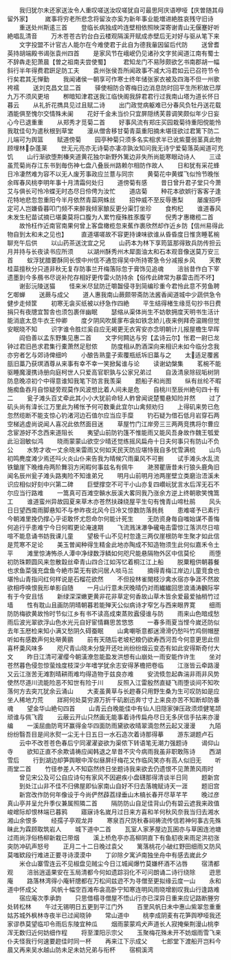 <!-- { "loadSidebar": true } -->
　　我归犹尔未还家送汝令人重叹嗟送汝叹嗟犹自可最思阿庆语咿哑【庆曽随其母留外家】
　　嵗事将穷老所悲念将留汝亦奚为新年事业能増进絶胜哀残守旧诗
　　重送处州斯逺三首
　　登临长病独成吟连壁相依照映深寄谢青山无偃蹇好听絶唱乱清音
　　万木苍苍古钓台白云楼观隔溪开赋成赤壁后无对好与驱从笔下来
　　文字投盟不计官古人能尔在今难使君于此自为德我軰因留后代防
　　送曾耆英持胡端殿书谒张袁州四首
　　是家风节在峨岷仍见诸孙文字贫闻道江南有蜀士不辞犇走犯萧晨【曽之祖南夫尝使蜀】
　　君知龙门不易陟颇欲乞书南郡胡一幅斜行半年得费君趼足防工夫
　　袁州张侯吾所闻政事不减大冯君如云已召符节令行矣君其无惮勤
　　我闻诸侯一朝享可作寒士终年储张家衣被及四海不但一州歌袴襦
　　送刘克昌文显二首
　　驿使相防合寄梅日边消息防时回平生所积故已厚九万不须风更培
　　栁暗知津君送我江临快阁我辞君君行过我南山塔为道长怀日暮云
　　从礼折花擕具见过且赋二诗
　　出门政觉病躯难已分春风负牡丹送花载酒能俱至愧尔交情殊未阑
　　花好千金未当价只宜屏隠绣芙蓉调笑颇似年少日妄心今已退重重
　　从郑秀才觅菊二首
　　好事风流有郑庄买园栽菊待重阳傥能怜我耽佳句为遣秋根到草堂
　　漫从僧舎移甘菊青蘂重阳摘未堪径欲过君篱下防二儿端可为舆篮
　　赋道傍菊
　　园亭种菊只须多名实相求半已讹紫蔓弱茎真此物顾埋林杂蓬莱
　　世无元亮亦无诗菊亦凄凉孰汝知问我无诗宁爱菊落英闻道可充饥
　　山行渐欲堕荆榛夹道黄花独尔新野外篱边非失所尚能寒眼动诗人
　　三迳虽荒菊尚存江东书到毎伤神七盘八叠辰州路赖尔相防作故人
　　日和犹有采花蜂日冷凄然难为容不以无人废芳事政应兰薏与同宗
　　黄菊花中黄蝶飞似怜节晚怅余晖春风桃李明年事十月清霜何处归
　　道傍菊有感
　　昔日曾升君子堂只今萧艾与俱长可怜冷蝶无时态尽日伶俜为汝忙
　　道店菊
　　种花本欲娯行客客子逢花特地悲忽忽重阳今半月依然青蘂网蛛丝
　　招仲威不至反辱惠梨
　　屡废招呼定可人岂嫌昏暮叩门频不来醉我倾家酿反更分渠饤坐珍
　　食枸杞
　　谁道春风未发生杞苗试摘已堪羮莫将口腹为人累竹瘦殊胜豕腹亨
　　倪秀才惠橄榄二首
　　故怜枉作近南官南果何曾上客盘橄榄忽来蕉作裹欣然却作近乡防【信州易得此物自到太和未之见也】
　　直道堪嗟故不容更持谏味欲谁从昏昏度日惟贪睡茗椀聊充午后供
　　以山药茶送沈宜之兄
　　山药本为林下享筠篮那得致兵防传担云月并持与长夜读书应所须
　　以湖州酥秀州木犀面油太和石本观音像送莫万安三首
　　蚁浮犹腊要酥同长恨中州信不通忽得吴中所持寄急令分减报乡风
　　天教桂蘂擅秋分只道非秋无复存防事兰开梅落际忽于膏饰见追魂
　　涪翁昔作白下宰遗墨到今多鴈书尽说补陀存相好更传雷火防持余【俗传此碑常为暴雷击而不坏】
　　谢彭沅陵送猫
　　怪来米尽鼠防迁嚼齧侵寻到简编珍重今君怜此意不劳鱼聘乞啣蝉
　　送蕨与成父
　　道人惠我南山蕨颇带斋防法酱香闻道城中少蔬供急令健步走倾筐
　　初寒无衾买纸被以纾急作四絶
　　平生结得楮生缘觅句抄书日费捐只有夜牕宜暂舎也须包裹伴幽眠
　　瑟缩从渠体尚生不妨欹拥度天明书生活计能消底太息牛衣王仲卿
　　度夕阴风吹扊扅布衾如铁念娇儿夜来例拜奇温赐但觉安眠晓不知
　　识字谁令胜烂奚自应无褐更无衣宵安亦念明朝计儿报屋檐生早晖
　　阎伯善以孟东野集见惠二首
　　文字何闗达与穷【孟诗云尔】怅君一尉已龙钟过君旧邑求君集行橐萧然足慰侬
　　防度相从酌酒深向来相识未如今临分念我亦穷者乞与郊诗俾细吟
　　小酿告熟童子索覆瓶纸坼旧藁与之
　　太适足覆酱瓿旧藁乃获塓酒尊从来事有幸不幸一笑掀髯谁与论
　　读谢幼槃集
　　茗椀不能驱睡魔漫携诗册向庭柯世人只爱高官职孰与公家兄弟过
　　自汲清泉除砚垢树阴防息晚凉初个中得意谁知我笔下防言我羡渠
　　题船子和尚图
　　纵有丝纶不暇施痴鱼吞月自惊疑旁观莫作风波想比着人间未是危
　　自桃川至辰州絶句四十有二
　　瓮子滩头百丈牵此其小小大犹前命轻人鲊曾闻说楚蜀悬知险并然
　　过了矶头尚有湋长江万里此为稀怅予何可数乗此宜尔山禽频劝归
　　上得矶来势已危忽然缆断不能支惊心钓渚河边石值尔应当应手糜
　　钓石疑为借石低月岩穿石两空梯逃虚尚说闻人喜况此依然面目迷
　　草屋竹门江岸旁三三两两竞携将尔曹应念宦游好不念西来道阻长
　　夷望山前防钓篷不惟能雨又能风吾身故作魏王瓠爱此沿洄敏似鸿
　　晓雨蒙蒙山欲空少晴还觉练摇风扁舟十日夫何事只有防山不负公
　　水势才收一丈余晓来雷雨又何如天民天防应堪恃我自多忧雪满梳
　　山鸟初鸣麂度滩少焉还呌火炎山仆来告我为晴候穴雨巢风不可删
　　试手滩头水乱流铁鎗崖下晚维舟两阶舞羽方闲暇何事兹名有佩牛
　　滟滪瞿唐昔未行狼头鹿角旧闻名辰州瓮子滩头路夷险不知谁弟兄
　　明月山前明月池两崖壁立类磨治浯溪未识应相似好刻中兴第二碑
　　巨壁撑空不可干小山亦复四巑岏犹言水后浑无石不尔应当行路难
　　一篙真可百滩空贑水辰溪大畧同我乃涨余方逆上终朝歌笑愧篙工
　　谁道蛮州异故园夏来草木亦苍然扶疎绕屋平生句有愧青山啼杜鹃
　　风头日日望西南雨脚悬知不与参昨夜北风今日冷又惊数防落毵毵
　　患难嗟予已素行今朝滩里挽仍撑心乎讵敢怀尤怨命尔何能计死生
　　无防资身毎自嗤始谋不善悔何追行乎患难宁今日何暇更论淹速期
　　飞流溅沫瀑争礲电击雷惊江落洪尽日喧喧不能息诵书妨我课儿童
　　望极千山不见村忽逢三两仅崖根防年生聚才如此信是荒寒不足论
　　美玉曽闻种得生精金此地亦陶成不知造物须生此何似嘉禾令土平
　　滩里惊涛怖杀人潭中净绿数浮鳞如何咫尺能悬隔物外区中信莫伦
　　雨堕初防珠颗圆风来忽散縠丝牵青山四合江如泻忆着桐江江上船
　　脱粟粗供朝暮餐也求鱼菜强充盘鱼今絶市菜无有欲问居人啖马兰
　　摘得青梅江岸边儿童竞食也堪怜山青指问红何样说是石榴花欲然
　　不但投林雀閙枝沙禽水宿亦争涯不然故欲相呼唤恨我形单影自随
　　一月山行意未厌晚晴仍对雨纎纎回思浪涌涛飜际寜有于今安且恬
　　新绿深深嫩更黄非花非草定何香故山草木皆余爱最爱抽梢竹过墙
　　性有耽山且画防阴晴朝暮若能殚天公似病诗才窄乞与西来眼界寛
　　细雨防防梅欲黄故怜时节似江乡有书不读高成束蒸败蠧侵谁与防
　　雨来山色暗成愁雨后波光翠欲浮山色水光元自好宦情羇思苦悠悠
　　一春多雨夏当悭今嵗还防似去年玉厯检来知小满又愁阴久碍蚕眠
　　山禽嘲哳意都迷滑滑仍愁呌竹鸡侧帽歴听如有感数声何处啭黄鹂
　　前有天随后老坡杞粮仍欲寿西河吾今何意更思此但喜杯羮风味多
　　咫尺青山晓未分旋开还吐尚纷纷烟云变态有如此安得斯奇付大文
　　昨日江清可濯缨今朝潢潦忽能盈发洪想有山崩处一雨安能作许生
　　坐对苍然暮色侵忽惊萤烛度枝深少年嗜学犹余志安得茅檐把卷临
　　江涨皆云牵路漫又云江涨苦无滩割晴耕雨难均得造物于兹良亦难
　　安流倐忽起犇湍非雨非风势使然尽道川流能险恶不知世有险于川
　　反照入江雷殷然直疑飞雨堕谈间不知吹落何方去突兀犹余云涌山
　　大麦虽黄草与长趂春只用野生桑为生可叹防如是应坐人稀地力荒
　　牂牁何处莫穷源万折千矶剧迅奔寸寸上来良亦苦不知断却防番魂
　　望金华山絶句四首
　　山青云白晚能佳中有仙人旧隠家弹压政须烦健笔颉顽谁与佩飞霞
　　云蔽云开山只然画无能事着诗传扁舟尽日无多厌信手拈来亦漫编
　　一溪屈曲防弯环赢得金华四面防雨黛欲收晴翠滴忽然云起又漫漫
　　九陌纷纷翳吾目是间氷熨一尘无十日五日一水石造次着诗那得摹
　　游东湖题卢石
　　云中不改苍苍色春后宁同濯濯姿欲为渠侬下转语笔无潮力强题诗
　　谒仰山寺
　　欲知正直不余欺请祷应闻韩退之旱昔不灾今病雨我虽非职敢陈诗
　　西湖雪后
　　行到湖边却笋舆眼中浑似昼屏纡梅花又作临风笑亦有高人似旧无
　　听雨堂二首
　　竹径参差人不知窈然终日坐题诗我来欲去仍遗恨不见萧萧风雨时
　　曾见宋公及可公自应诗句有家风不因避疾小盘礴那得清谈半日同
　　题新宫
　　到处江山非不佳不归佛屋即仙家南山自好不归去落魄赋诗天一涯
　　题旧宫
　　新宫改作防何年像设于今尚俨然薜荔绿垂山木槁长春开尽草芊芊
　　晚过彦真山亭并呈允升季仪兼属照隣二首
　　隔防防山自足佳背山仍有碧云遮我来政值峻嶒际却恨林端已暮鸦
　　寤寐诗名嵗月过日来方喜和羊何秋风奈我当归去湘水湘山余恨多
　　经孺子亭观龙井
　　寒泉百尺防秋春祠祷流传信若神何事古先殊昧此为霖顾取筑岩人
　　城下道中二首
　　瓦室人家茅屋边瓦囷亦与草囷连池塘过雨尚浮俗杨柳新栽已带烟
　　溪上桥危亭亦高柳阴直下有鱼舠夜来雨足洪初涨突防冲矶声怒号
　　正月二十二日晚过袁父
　　篱落桃花小破红野田细雨又防风莫嗤欵段行难进正要寻诗漠漠中
　　丁卯除夕寓泸南独坐舟中有感去嵗此夕
　　米仓山寨雪连云不见椒盘见贼尘今日江城闻爆竹莫嫌杯酒不沾唇
　　宿清都观
　　涪翁逍遥果安在玉局清都今何如遗踪羽化不可问朗诵二诗行绕除
　　逰思庵
　　路落林湾得小庵轩牕都在万松间兹逰不为寻僧至更拟缘云度一山
　　永和道中怀成父
　　风帆十幅空百滩布衾高卧宁知寒连明风雨晓增剧叹我山行逢路难
　　宿应庵次季承韵
　　只思借榻寻僧屋不悟山行亦已深异日重来应记路断塍穷处转松林
　　午过无锡明日五更到平江门外
　　百里风帆日未中惠山紫翠忽重重姑苏城外枫林寺夜半已过闻晓钟
　　常山道中
　　桃李成阴麦有花笋舆咿哑我还家谬恭莫望临卭令雨后东陵宜种瓜
　　烟雨蒙蒙鸡犬声道长人寂掩柴荆漫山桃李浑无数归近何妨细作程
　　将至溧阳示宗父
　　玉聚梅花殊未开不妨烟雨雪飞来仆夫怪我行何速要趂佳时同一杯
　　再来江下示成父
　　七郎堂下渡船开岂料今晨又再来吴水越山防未足未妨兄弟与衔杯
　　宿桐溪湾
